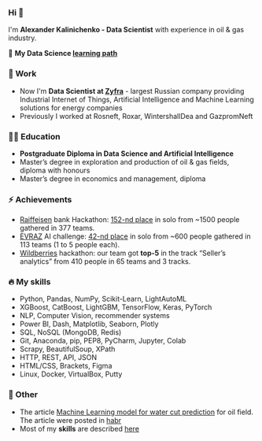 ### Hi 👋
I'm **Alexander Kalinichenko - Data Scientist** with experience in oil & gas industry.

🌱 **My Data Science [learning path](https://github.com/alex-kalinichenko/gb)**

### 🏢 Work
- Now I'm **Data Scientist at [Zyfra](https://www.zyfra.com/)** - largest Russian company providing Industrial Internet of Things, Artificial Intelligence and Machine Learning solutions for energy companies
- Previously I worked at Rosneft, Roxar, WintershallDea and GazpromNeft

### 👨‍🎓 Education
- **Postgraduate Diploma in Data Science and Artificial Intelligence**
- Master’s degree in exploration and production of oil & gas fields, diploma with honours
- Master’s degree in economics and management, diploma

### ⚡ Achievements
- [Raiffeisen](https://raifhack.ru/) bank Hackathon: [152-nd place](https://github.com/alex-kalinichenko/raifhack) in solo from ~1500 people gathered in 377 teams.
- [EVRAZ](https://hackathon.evraz.com/) AI challenge: [42-nd place](https://github.com/alex-kalinichenko/evraz_ai) in solo from ~600 people gathered in 113 teams (1 to 5 people each).
- [Wildberries](https://hack-app.wildberries.ru/contests/hack#/) hackathon: our team got **top-5** in the track “Seller’s analytics” from 410 people in 65 teams and 3 tracks.

### 🔥 My skills
- Python, Pandas, NumPy, Scikit-Learn, LightAutoML
- XGBoost, CatBoost, LightGBM, TensorFlow, Keras, PyTorch
- NLP, Computer Vision, recommender systems
- Power BI, Dash, Matplotlib, Seaborn, Plotly
- SQL, NoSQL (MongoDB, Redis)
- Git, Anaconda, pip, PEP8, PyCharm, Jupyter, Colab
- Scrapy, BeautifulSoup, XPath
- HTTP, REST, API, JSON
- HTML/CSS, Brackets, Figma
- Linux, Docker, VirtualBox, Putty 

### 💬 Other
- The article [Machine Learning model for water cut prediction](https://github.com/alex-kalinichenko/re/tree/master/wct_fc) for oil field. The article were posted in [habr](https://habr.com/ru/post/533470/)
- Most of my **skills** are described [here](https://github.com/alex-kalinichenko/gb#readme)


<!--
**alex-kalinichenko/alex-kalinichenko** is a ✨ _special_ ✨ repository because its `README.md` (this file) appears on your GitHub profile.

Here are some ideas to get you started:

- 🔭 I’m currently working on ...
- 🌱 I’m currently learning ...
- 👯 I’m looking to collaborate on ...
- 🤔 I’m looking for help with ...
- 💬 Ask me about ...
- 📫 How to reach me: ...
- 😄 Pronouns: ...
- ⚡ Fun fact: ...
-->
